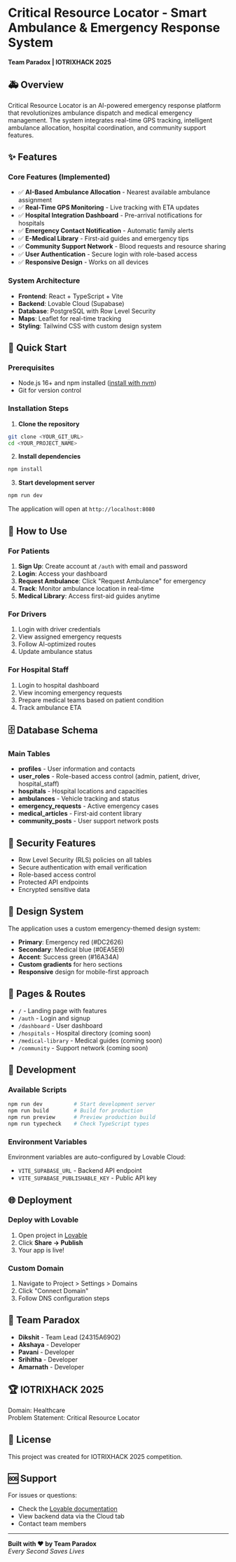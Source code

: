 # Critical Resource Locator - Smart Ambulance & Emergency Response System

**Team Paradox | IOTRIXHACK 2025**

## 🚑 Overview

Critical Resource Locator is an AI-powered emergency response platform that revolutionizes ambulance dispatch and medical emergency management. The system integrates real-time GPS tracking, intelligent ambulance allocation, hospital coordination, and community support features.

## ✨ Features

### Core Features (Implemented)
- ✅ **AI-Based Ambulance Allocation** - Nearest available ambulance assignment
- ✅ **Real-Time GPS Monitoring** - Live tracking with ETA updates
- ✅ **Hospital Integration Dashboard** - Pre-arrival notifications for hospitals
- ✅ **Emergency Contact Notification** - Automatic family alerts
- ✅ **E-Medical Library** - First-aid guides and emergency tips
- ✅ **Community Support Network** - Blood requests and resource sharing
- ✅ **User Authentication** - Secure login with role-based access
- ✅ **Responsive Design** - Works on all devices

### System Architecture
- **Frontend**: React + TypeScript + Vite
- **Backend**: Lovable Cloud (Supabase)
- **Database**: PostgreSQL with Row Level Security
- **Maps**: Leaflet for real-time tracking
- **Styling**: Tailwind CSS with custom design system

## 🚀 Quick Start

### Prerequisites
- Node.js 16+ and npm installed ([install with nvm](https://github.com/nvm-sh/nvm))
- Git for version control

### Installation Steps

1. **Clone the repository**
```bash
git clone <YOUR_GIT_URL>
cd <YOUR_PROJECT_NAME>
```

2. **Install dependencies**
```bash
npm install
```

3. **Start development server**
```bash
npm run dev
```

The application will open at `http://localhost:8080`

## 📖 How to Use

### For Patients
1. **Sign Up**: Create account at `/auth` with email and password
2. **Login**: Access your dashboard
3. **Request Ambulance**: Click "Request Ambulance" for emergency
4. **Track**: Monitor ambulance location in real-time
5. **Medical Library**: Access first-aid guides anytime

### For Drivers
1. Login with driver credentials
2. View assigned emergency requests
3. Follow AI-optimized routes
4. Update ambulance status

### For Hospital Staff
1. Login to hospital dashboard
2. View incoming emergency requests
3. Prepare medical teams based on patient condition
4. Track ambulance ETA

## 🗄️ Database Schema

### Main Tables
- **profiles** - User information and contacts
- **user_roles** - Role-based access control (admin, patient, driver, hospital_staff)
- **hospitals** - Hospital locations and capacities
- **ambulances** - Vehicle tracking and status
- **emergency_requests** - Active emergency cases
- **medical_articles** - First-aid content library
- **community_posts** - User support network posts

## 🔐 Security Features

- Row Level Security (RLS) policies on all tables
- Secure authentication with email verification
- Role-based access control
- Protected API endpoints
- Encrypted sensitive data

## 🎨 Design System

The application uses a custom emergency-themed design system:
- **Primary**: Emergency red (#DC2626)
- **Secondary**: Medical blue (#0EA5E9)
- **Accent**: Success green (#16A34A)
- **Custom gradients** for hero sections
- **Responsive** design for mobile-first approach

## 📱 Pages & Routes

- `/` - Landing page with features
- `/auth` - Login and signup
- `/dashboard` - User dashboard
- `/hospitals` - Hospital directory (coming soon)
- `/medical-library` - Medical guides (coming soon)
- `/community` - Support network (coming soon)

## 🔧 Development

### Available Scripts
```bash
npm run dev          # Start development server
npm run build        # Build for production
npm run preview      # Preview production build
npm run typecheck    # Check TypeScript types
```

### Environment Variables
Environment variables are auto-configured by Lovable Cloud:
- `VITE_SUPABASE_URL` - Backend API endpoint
- `VITE_SUPABASE_PUBLISHABLE_KEY` - Public API key

## 🌐 Deployment

### Deploy with Lovable
1. Open project in [Lovable](https://lovable.dev/projects/8b30e321-0fee-442d-a211-d86acb3a4645)
2. Click **Share → Publish**
3. Your app is live!

### Custom Domain
1. Navigate to Project > Settings > Domains
2. Click "Connect Domain"
3. Follow DNS configuration steps

## 👥 Team Paradox

- **Dikshit** - Team Lead (24315A6902)
- **Akshaya** - Developer
- **Pavani** - Developer
- **Srihitha** - Developer
- **Amarnath** - Developer

## 🏆 IOTRIXHACK 2025

Domain: Healthcare  
Problem Statement: Critical Resource Locator

## 📄 License

This project was created for IOTRIXHACK 2025 competition.

## 🆘 Support

For issues or questions:
- Check the [Lovable documentation](https://docs.lovable.dev/)
- View backend data via the Cloud tab
- Contact team members

---

**Built with ❤️ by Team Paradox**  
*Every Second Saves Lives*
